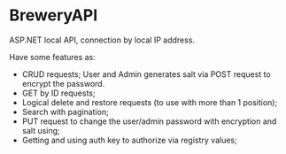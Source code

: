 # BreweryAPI
ASP.NET local API, connection by local IP address.

Have some features as:

- CRUD requests; User and Admin generates salt via POST request to encrypt the password.
- GET by ID requests;
- Logical delete and restore requests (to use with more than 1 position);
- Search with pagination;
- PUT request to change the user/admin password with encryption and salt using;
- Getting and using auth key to authorize via registry values;
